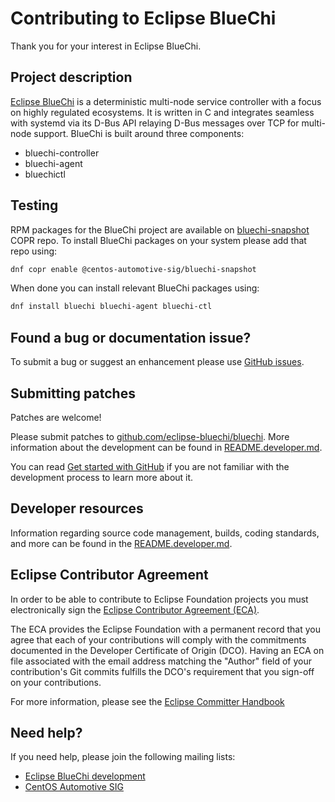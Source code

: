 # Contributing to Eclipse BlueChi

Thank you for your interest in Eclipse BlueChi.

## Project description

[Eclipse BlueChi](https://projects.eclipse.org/projects/automotive.bluechi) is a deterministic multi-node service
controller with a focus on highly regulated ecosystems. It is written in C and integrates seamless with
systemd via its D-Bus API relaying D-Bus messages over TCP for multi-node
support. BlueChi is built around three components:

- bluechi-controller
- bluechi-agent
- bluechictl

## Testing

RPM packages for the BlueChi project are available on
[bluechi-snapshot](https://copr.fedorainfracloud.org/coprs/g/centos-automotive-sig/bluechi-snapshot/)
COPR repo. To install BlueChi packages on your system please add that repo using:

```bash
dnf copr enable @centos-automotive-sig/bluechi-snapshot
```

When done you can install relevant BlueChi packages using:

```bash
dnf install bluechi bluechi-agent bluechi-ctl
```

## Found a bug or documentation issue?

To submit a bug or suggest an enhancement please use [GitHub issues](https://github.com/eclipse-bluechi/bluechi/issues).

## Submitting patches

Patches are welcome!

Please submit patches to [github.com/eclipse-bluechi/bluechi](https://github.com/eclipse-bluechi/bluechi).
More information about the development can be found in [README.developer.md](README.developer.md).

You can read [Get started with GitHub](https://docs.github.com/en/get-started)
if you are not familiar with the development process to learn more about it.

## Developer resources

Information regarding source code management, builds, coding standards, and
more can be found in the [README.developer.md](./README.developer.md).

## Eclipse Contributor Agreement

In order to be able to contribute to Eclipse Foundation projects you must
electronically sign the [Eclipse Contributor Agreement (ECA)](https://www.eclipse.org/legal/ECA.php).

The ECA provides the Eclipse Foundation with a permanent record that you agree
that each of your contributions will comply with the commitments documented in
the Developer Certificate of Origin (DCO). Having an ECA on file associated with
the email address matching the "Author" field of your contribution's Git commits
fulfills the DCO's requirement that you sign-off on your contributions.

For more information, please see the [Eclipse Committer Handbook](https://www.eclipse.org/projects/handbook/#resources-commit)

## Need help?

If you need help, please join the following mailing lists:

- [Eclipse BlueChi development](https://accounts.eclipse.org/mailing-list/bluechi-dev)
- [CentOS Automotive SIG](https://lists.centos.org/mailman/listinfo/centos-automotive-sig/)
